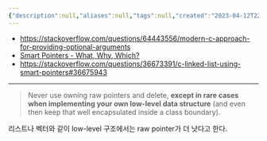 ```yaml
---
{"description":null,"aliases":null,"tags":null,"created":"2023-04-12T22:21:27","updated":"2024-01-11T17:06:11","title":"owner가 아니라면 raw pointer를 참조해도 괜찮다 - when to use smart pointers","dg-publish":true,"permalink":"/docs/owner가 아니라면 raw pointer를 참조해도 괜찮다 - when to use smart pointers/","dgPassFrontmatter":true}
---
```


- <https://stackoverflow.com/questions/64443556/modern-c-approach-for-providing-optional-arguments>
- [Smart Pointers - What, Why, Which?](https://ootips.org/yonat/4dev/smart-pointers.html)
- <https://stackoverflow.com/questions/36673391/c-linked-list-using-smart-pointers#36675943>
---

> Never use owning raw pointers and delete, **except in rare cases when implementing your own low-level data structure** (and even then keep that well encapsulated inside a class boundary).

리스트나 벡터와 같이 low-level 구조에서는 raw pointer가 더 낫다고 한다.
